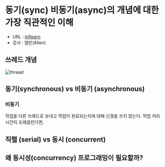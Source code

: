 # 동기(sync) 비동기(async)의 개념에 대한 가장 직관적인 이해

- URL : [inflearn](https://www.inflearn.com/course/sync-async-%EA%B0%9C%EB%85%90-%EC%9D%B4%ED%95%B4)
- 강사 : 앨런(Allen)

## 쓰레드 개념

![thread](https://user-images.githubusercontent.com/26196090/74624407-a6dc9780-518b-11ea-81ba-eaecbfccf34a.jpg)

## 동기(synchronous) vs 비동기 (asynchronous)

### 비동기
작업을 다른 쓰레드로 보내고 작업이 완료되는지에 대해 신경을 쓰지 않는다. 
작업 처리 시간이 오래걸린다면,

## 직렬 (serial) vs 동시 (concurrent)

## 왜 동시성(concurrency) 프로그래밍이 필요할까?
